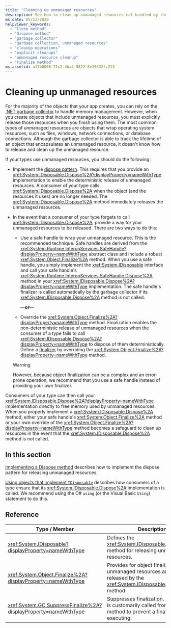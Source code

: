 ```yaml
---
title: "Cleaning up unmanaged resources"
description: See how to clean up unmanaged resources not handled by the .NET garbage collector, such as files, windows, & network or database connections.
ms.date: 05/13/2020
helpviewer_keywords:
  - "Close method"
  - "Dispose method"
  - "garbage collector"
  - "garbage collection, unmanaged resources"
  - "cleanup operations"
  - "explicit cleanups"
  - "unmanaged resource cleanup"
  - "Finalize method"
ms.assetid: a17b0066-71c2-4ba4-9822-8e19332fc213
---
```


# Cleaning up unmanaged resources

For the majority of the objects that your app creates, you can rely on the [.NET garbage collector](index.md) to handle memory management. However, when you create objects that include unmanaged resources, you must explicitly release those resources when you finish using them. The most common types of unmanaged resources are objects that wrap operating system resources, such as files, windows, network connections, or database connections. Although the garbage collector is able to track the lifetime of an object that encapsulates an unmanaged resource, it doesn't know how to release and clean up the unmanaged resource.

If your types use unmanaged resources, you should do the following:

- Implement the [dispose pattern](implementing-dispose.md). This requires that you provide an <xref:System.IDisposable.Dispose%2A?displayProperty=nameWithType> implementation to enable the deterministic release of unmanaged resources. A consumer of your type calls <xref:System.IDisposable.Dispose%2A> when the object (and the resources it uses) are no longer needed. The <xref:System.IDisposable.Dispose%2A> method immediately releases the unmanaged resources.

- In the event that a consumer of your type forgets to call <xref:System.IDisposable.Dispose%2A>, provide a way for your unmanaged resources to be released. There are two ways to do this:

  - Use a safe handle to wrap your unmanaged resource. This is the recommended technique. Safe handles are derived from the <xref:System.Runtime.InteropServices.SafeHandle?displayProperty=nameWithType> abstract class and include a robust <xref:System.Object.Finalize%2A> method. When you use a safe handle, you simply implement the <xref:System.IDisposable> interface and call your safe handle's <xref:System.Runtime.InteropServices.SafeHandle.Dispose%2A> method in your <xref:System.IDisposable.Dispose%2A?displayProperty=nameWithType> implementation. The safe handle's finalizer is called automatically by the garbage collector if its <xref:System.IDisposable.Dispose%2A> method is not called.

    —**or**—

  - Override the <xref:System.Object.Finalize%2A?displayProperty=nameWithType> method. Finalization enables the non-deterministic release of unmanaged resources when the consumer of a type fails to call <xref:System.IDisposable.Dispose%2A?displayProperty=nameWithType> to dispose of them deterministically. Define a [finalizer](../../csharp/programming-guide/classes-and-structs/destructors.md) by overriding the <xref:System.Object.Finalize%2A?displayProperty=nameWithType> method.

  > [!WARNING]
  > However, because object finalization can be a complex and an error-prone operation, we recommend that you use a safe handle instead of providing your own finalizer.

Consumers of your type can then call your <xref:System.IDisposable.Dispose%2A?displayProperty=nameWithType> implementation directly to free memory used by unmanaged resources. When you properly implement a <xref:System.IDisposable.Dispose%2A> method, either your safe handle's <xref:System.Object.Finalize%2A> method or your own override of the <xref:System.Object.Finalize%2A?displayProperty=nameWithType> method becomes a safeguard to clean up resources in the event that the <xref:System.IDisposable.Dispose%2A> method is not called.

## In this section

[Implementing a Dispose method](implementing-dispose.md) describes how to implement the dispose pattern for releasing unmanaged resources.

[Using objects that implement `IDisposable`](using-objects.md) describes how consumers of a type ensure that its <xref:System.IDisposable.Dispose%2A> implementation is called. We recommend using the C# `using` (or the Visual Basic `Using`) statement to do this.

## Reference

| Type / Member | Description |
|--|--|
| <xref:System.IDisposable?displayProperty=nameWithType> | Defines the <xref:System.IDisposable.Dispose%2A> method for releasing unmanaged resources. |
| <xref:System.Object.Finalize%2A?displayProperty=nameWithType> | Provides for object finalization if unmanaged resources are not released by the <xref:System.IDisposable.Dispose%2A> method. |
| <xref:System.GC.SuppressFinalize%2A?displayProperty=nameWithType> | Suppresses finalization. This method is customarily called from a `Dispose` method to prevent a finalizer from executing. |
